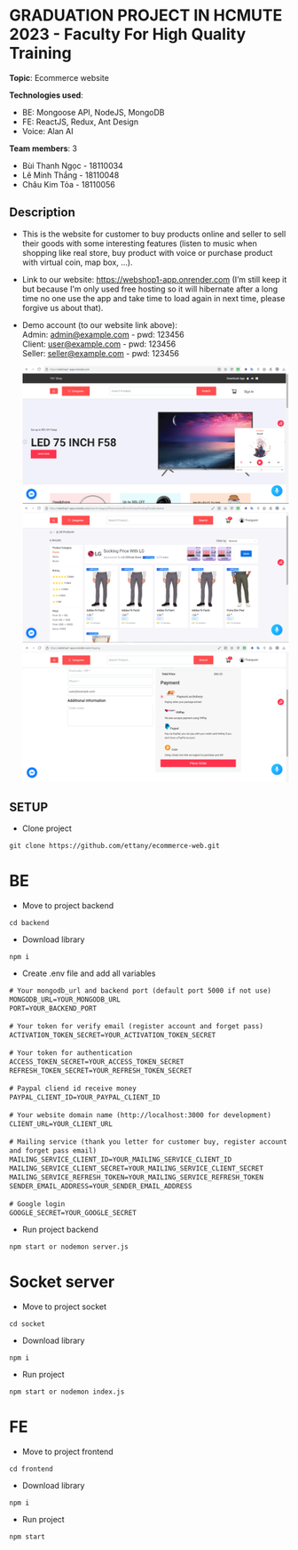 # GRADUATION PROJECT IN HCMUTE 2023 - Faculty For High Quality Training

**Topic**: Ecommerce website

**Technologies used**:

- BE: Mongoose API, NodeJS, MongoDB
- FE: ReactJS, Redux, Ant Design
- Voice: Alan AI

**Team members**: 3
- Bùi Thanh Ngọc - 18110034
- Lê Minh Thắng - 18110048
- Châu Kim Tỏa - 18110056

## Description

- This is the website for customer to buy products online and seller to sell their goods with some interesting features (listen to music when shopping like real store, buy product with voice or purchase product with virtual coin, map box, …).

- Link to our website: https://webshop1-app.onrender.com (I’m still keep it but because I'm only used free hosting so it will hibernate after a long time no one use the app and take time to load again in next time, please forgive us about that).
- Demo account (to our website link above):<br />
Admin: admin@example.com - pwd: 123456<br />
Client: user@example.com - pwd: 123456<br />
Seller: seller@example.com - pwd: 123456<br />

  ![home](./Docs/images/home.PNG)
  ![home detail](./Docs/images/homedetail.PNG)
  ![ship](./Docs/images/ship.PNG)

## SETUP

- Clone project

```
git clone https://github.com/ettany/ecommerce-web.git
```

# BE

- Move to project backend

```
cd backend
```

- Download library

```
npm i
```

- Create .env file and add all variables

```
# Your mongodb_url and backend port (default port 5000 if not use) 
MONGODB_URL=YOUR_MONGODB_URL
PORT=YOUR_BACKEND_PORT

# Your token for verify email (register account and forget pass) 
ACTIVATION_TOKEN_SECRET=YOUR_ACTIVATION_TOKEN_SECRET

# Your token for authentication
ACCESS_TOKEN_SECRET=YOUR_ACCESS_TOKEN_SECRET
REFRESH_TOKEN_SECRET=YOUR_REFRESH_TOKEN_SECRET

# Paypal cliend id receive money
PAYPAL_CLIENT_ID=YOUR_PAYPAL_CLIENT_ID

# Your website domain name (http://localhost:3000 for development)
CLIENT_URL=YOUR_CLIENT_URL

# Mailing service (thank you letter for customer buy, register account and forget pass email)
MAILING_SERVICE_CLIENT_ID=YOUR_MAILING_SERVICE_CLIENT_ID
MAILING_SERVICE_CLIENT_SECRET=YOUR_MAILING_SERVICE_CLIENT_SECRET
MAILING_SERVICE_REFRESH_TOKEN=YOUR_MAILING_SERVICE_REFRESH_TOKEN
SENDER_EMAIL_ADDRESS=YOUR_SENDER_EMAIL_ADDRESS

# Google login
GOOGLE_SECRET=YOUR_GOOGLE_SECRET

```

- Run project backend

```
npm start or nodemon server.js
```

# Socket server
- Move to project socket

```
cd socket
```

- Download library

```
npm i
```

- Run project

```
npm start or nodemon index.js
```
# FE

- Move to project frontend

```
cd frontend
```

- Download library

```
npm i
```

- Run project

```
npm start
```
